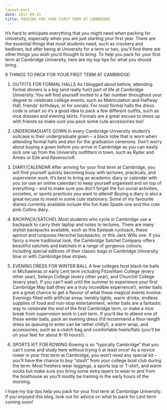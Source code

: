 ```yaml
---
layout:post
date: 2017-09-21
title: PACKING FOR YOUR FIRST TERM AT CAMBRIDGE
---
```

It’s hard to anticipate everything that you might need when packing for University, especially when you are just starting your first year. There are the essential things that most students need, such as crockery and bedlinen, but after being at University for a term or two, you’ll find there are other things you wish you’d thought to bring. To help you pack for your first term at Cambridge University, here are my top tips for what you should bring.



6 THINGS TO PACK FOR YOUR FIRST TERM AT CAMBRIDGE:

1. OUTFITS FOR FORMAL HALLS
As I blogged about before, attending formal dinners is a big (and really fun!) part of life at Cambridge University. You will find yourself invited to a fair number throughout your degree to celebrate college events, such as Matriculation and Halfway Hall, friends’ birthdays, or for socials. For most formal halls the dress code is smart so it’s a good idea to pack a few different outfits, such as nice dresses and evening skirts. Formals are a great excuse to dress up with friends so make sure you pack some cute accessories too!

2. UNDERGRADUATE GOWN
In every Cambridge University student’s suitcase is their undergraduate gown – a black robe that is worn when attending formal halls and also for the graduation ceremony. Don’t worry about buying a gown before you arrive in Cambridge as you can easily pick one up from the University outfitters in town, such as Ryder and Amies or Ede and Ravenscroft.

3. DIARY/CALENDAR
After arriving for your first term at Cambridge, you will find yourself quickly becoming busy with lectures, practicals, and supervision work. It’s best to bring an academic diary or calendar with you (or use an online calendar) to keep yourself organised and on top of everything – and to make sure you don’t forget the fun social activities, societies, or sports practices you want to attend! Buying a diary is also a great excuse to invest in some cute stationary. Some of my favourite diaries currently available include this fun Kate Spade one and this cute pink Collins diary.

4. BACKPACK/SATCHEL
Most students who cycle in Cambridge use a backpack to carry their laptop and notes to lectures. There are many stylish backpacks available, such as this Eastpak rucksack, these apricot and turquoise Herschel backpacks, or this Jack Wills one. If you fancy a more traditional look, the Cambridge Satchel Company offers beautiful satchels and batchels in a range of gorgeous colours, including special editions of their classic bags in Cambridge University blue or with Cambridge blue stripes.

5. EVENING DRESS FOR WINTER BALL
A few colleges host black-tie balls in Michaelmas or early Lent term including Fitzwilliam College (every other year), Selwyn College (every other year), and Churchill College (every year). If you can’t wait until the summer to experience your first Cambridge May ball (they are a truly incredible experience!), winter balls are a great chance to get a flavour of what these magical events involve. Evenings filled with artificial snow, twinkly lights, warm drinks, endless supplies of food and non-stop entertainment, winter balls are a fantastic way to celebrate the end of the first Cambridge term, or make a nice break from supervision work in Lent term. If you’d like to attend one of these winter balls, pack an evening dress (I’d recommend a floor-length dress as queuing to enter can be rather chilly!), a warm wrap, and accessories, such as a clutch bag and comfortable heels/flats (you’ll be on your feet for about 8-10 hours!).

6. SPORTS KIT FOR ROWING
Rowing is so “typically Cambridge” that you can’t come and study here without trying it at least once! As a novice rower in your first term at Cambridge, you won’t need any special kit – you’ll have the chance to buy “stash” from your college boat club during the term. Most freshers wear leggings, a sports top or T-shirt, and warm socks but make sure you bring some extra layers to wear to and from the boathouse as you’ll mostly be training in the early hours of the morning.

I hope my top tips help you pack for your first term at Cambridge University. If you enjoyed this blog, look out for advice on what to pack for Lent term coming soon!
